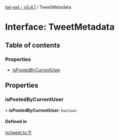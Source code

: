 [twi-ext - v0.4.1](../README.md) / TweetMetadata

# Interface: TweetMetadata

## Table of contents

### Properties

- [isPostedByCurrentUser](TweetMetadata.md#ispostedbycurrentuser)

## Properties

### isPostedByCurrentUser

• **isPostedByCurrentUser**: `boolean`

#### Defined in

[ts/tweet.ts:11](https://github.com/Robot-Inventor/twi-ext/blob/3cdf57a77e0c91650a3f39174045198684ec215a/src/ts/tweet.ts#L11)
